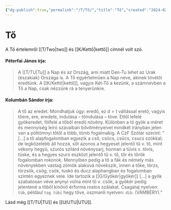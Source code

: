```yaml
---
{"dg-publish":true,"permalink":"/T/Tő/","title":"Tő","created":"2024-02-13T17:13","updated":"2024-10-26T00:38"}
---
```



# Tő

  
A Tő értelemről [[T/Two\|two]] és [[K/Kettő\|kettő]] címnél volt szó.  

#### Péterfai János írja:

> A [[T/TU\|Tu]] a Nap és az Ország, ami miatt Den-Tu lehet az Urak (északiak) Országa is. A Tő egyértelműen a Nap neve, akinek tövétől eredtünk. A [[K/Kettő\|kettő]], vagyis Két-Tő a kezünk, a számnévben a Tő a Nap, csak nézzünk rá a tenyerünkre.  

#### Kolumbán Sándor írja:

> A tő az eredet. Mondhatjuk úgy: eredő, ez d > t váltással erető, vagyis tőere, ere, eredete, indulása – tőindulása – töve. Ettől lefelé gyökeredet, fölfelé a tőből eredő növény. Különben a tö gyök a méret és mennyiség leíró szavaiban bővítményeivel mindkét irányban jelen van a pöttömnyi tőtől a több, tömb fogalmakig. A CzF Szótár szerint: "\[...\] a tő alapfogalomban egyezik a cső, csöcs, csücs, csucs szókkal; de legközelebb áll hozzá, sőt azonos a hegyeset jelentő tű v. tő, mint vékony hegyü, szurós szilárd növénysarj, honnan a tüvis v. tövis, tüske, és a hegyes szuró eszközt jelentő tű v. tő, tőr és tőrök fogalomban rokonok. Mennyiben pedig a tő a fák és némely más növényekben vastag zömök alakuvá növekszik, innen a tőke, törzs, törzsök, csög, csök, tuskó és ducz alaphangban és fogalomban szintén egyeznek vele. Ide tartozik a [[G/Gyökér\|gyökér]] \[...\] a gyök szabatosan véve anynyi volna mint tő v. csök, a gyökér pedig jelentené a tőből kinövő érforma rostos szálakat. Csagataj nyelven: `tüb`, például `tag tübi` hegy töve, oszmanli nyelven: `dib`. (VÁMBÉRY)."  

Lásd még [[T/TU\|TU]] és [[U/UTU\|UTU]].  